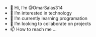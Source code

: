 - 👋 Hi, I’m @OmarSalas314
- 👀 I’m interested in technology
- 🌱 I’m currently learning programation 
- 💞️ I’m looking to collaborate on projects
- 📫 How to reach me ...

<!---
OmarSalas314/OmarSalas314 is a ✨ special ✨ repository because its `README.md` (this file) appears on your GitHub profile.
You can click the Preview link to take a look at your changes.
--->
